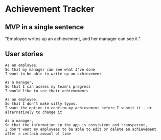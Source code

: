 Achievement Tracker
===================

MVP in a single sentence
------------------------
"Employee writes up an achievement, and her manager can see it."

User stories
------------

```
As an employee,
So that my manager can see what I've done
I want to be able to write up an achievement

As a manager,
So that I can assess my team's progress
I would like to see their achievements

As an employee,
So that I don't make silly typos,
I want the option to confirm my achievement before I submit it - or alternatively to change it

As a manager,
So that the information in the app is consistent and transparent,
I don't want my employees to be able to edit or delete an achievement after a certain amount of time
```

